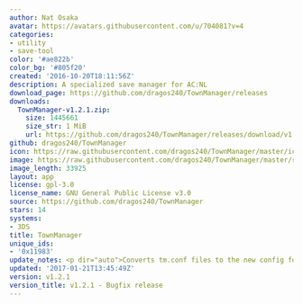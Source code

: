 ```yaml
---
author: Nat Osaka
avatar: https://avatars.githubusercontent.com/u/704081?v=4
categories:
- utility
- save-tool
color: '#ae822b'
color_bg: '#805f20'
created: '2016-10-20T18:11:56Z'
description: A specialized save manager for AC:NL
download_page: https://github.com/dragos240/TownManager/releases
downloads:
  TownManager-v1.2.1.zip:
    size: 1445661
    size_str: 1 MiB
    url: https://github.com/dragos240/TownManager/releases/download/v1.2.1/TownManager-v1.2.1.zip
github: dragos240/TownManager
icon: https://raw.githubusercontent.com/dragos240/TownManager/master/icon.png
image: https://raw.githubusercontent.com/dragos240/TownManager/master/res/banner%20icon.png
image_length: 33925
layout: app
license: gpl-3.0
license_name: GNU General Public License v3.0
source: https://github.com/dragos240/TownManager
stars: 14
systems:
- 3DS
title: TownManager
unique_ids:
- '0x11983'
update_notes: <p dir="auto">Converts tm.conf files to the new config format.</p>
updated: '2017-01-21T13:45:49Z'
version: v1.2.1
version_title: v1.2.1 - Bugfix release
---
```

